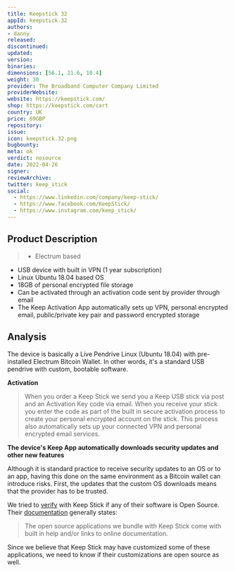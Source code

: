 ```yaml
---
title: Keepstick 32
appId: keepstick.32
authors:
- danny
released: 
discontinued: 
updated: 
version: 
binaries: 
dimensions: [56.1, 21.6, 10.4]
weight: 30
provider: The Broadband Computer Company Limited
providerWebsite: 
website: https://keepstick.com/
shop: https://keepstick.com/cart
country: UK
price: 69GBP
repository: 
issue: 
icon: keepstick.32.png
bugbounty: 
meta: ok
verdict: nosource
date: 2022-04-26
signer: 
reviewArchive: 
twitter: keep_stick
social:
  - https://www.linkedin.com/company/keep-stick/
  - https://www.facebook.com/KeepStick/
  - https://www.instagram.com/keep_stick/
---
```


## Product Description 

> - Electrum based
- USB device with built in VPN (1 year subscription)
- Linux Ubuntu 18.04 based OS 
- 18GB of personal encrypted file storage
- Can be activated through an activation code sent by provider through email
- The Keep Activation App automatically sets up VPN, personal encrypted email, public/private key pair and password encrypted storage 

## Analysis 

The device is basically a Live Pendrive Linux (Ubuntu 18.04) with pre-installed Electrum Bitcoin Wallet. In other words, it's a standard USB pendrive with custom, bootable software.

**Activation**

> When you order a Keep Stick we send you a Keep USB stick via post and an Activation Key code via email. When you receive your stick you enter the code as part of the built in secure activation process to create your personal encrypted account on the stick. This process also automatically sets up your connected VPN and personal encrypted email services. 

**The device's Keep App automatically downloads security updates and other new features** 

Although it is standard practice to receive security updates to an OS or to an app, having this done on the same environment as a Bitcoin wallet can introduce risks. First, the updates that the custom OS downloads means that the provider has to be trusted. 

We tried to [verify](https://twitter.com/BitcoinWalletz/status/1518761437895991296) with Keep Stick if any of their software is Open Source. Their [documentation](https://keepstick.com/pages/faqs) generally states: 

> The open source applications we bundle with Keep Stick come with built in help and/or links to online documentation.

Since we believe that Keep Stick may have customized some of these applications, we need to know if their customizations are open source as well. 
